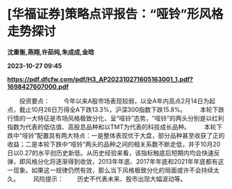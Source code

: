 # [华福证券]策略点评报告：“哑铃”形风格走势探讨
**沈重衡,燕翔,许茹纯,朱成成,金晗**

**2023-10-27 09:45**

**https://pdf.dfcfw.com/pdf/H3_AP202310271605163001_1.pdf?1698427607000.pdf**

　　投资要点： 　　今年以来A股市场表现较弱，以全A年内高点2月14日为起点，截止10月26日万得全A下跌13.3%，沪深300指数下跌15.8%。 　　本轮下跌行情的一大特征是市场风格极致分化、呈“哑铃”态势，“哑铃”的两头分别是以红利指数为代表的低估值、高股息品种和以TMT为代表的科技成长品种。 　　本轮下跌中“哑铃”配置具有两大特点：一是整体表现优于大盘，部分品种甚至收获了正的收益；二是本轮下跌中“哑铃”两头的品种之间的相关系数不断走低，并于10月20日以0.27的水平创历史新低。从历史经验来看，该指标触底后短期内均会快速反弹，即风格分化将逐渐得到收敛，2013年年底、2017年年底和2021年年底都有这一现象。如果这一规律仍然有效，那么当下风格极致分化的局面或许不会持续太久。 　　风险提示： 　　历史不代表未来、股市出现大幅波动等。